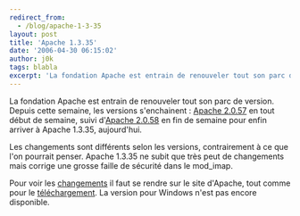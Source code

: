 ```yaml
---
redirect_from:
  - /blog/apache-1-3-35
layout: post
title: 'Apache 1.3.35'
date: '2006-04-30 06:15:02'
author: j0k
tags: blabla
excerpt: 'La fondation Apache est entrain de renouveler tout son parc de version.   Depuis cette semaine, les versions s''enchainent : [Apache 2.0.57](http://www.j0k3r.net/news-apache-2-0-57-1250.html) en tout début de semaine, suivi d''[Apache 2.0.58](http://www.j0k3r.net/news-apache-2-0-58-1258.html) en fin de semaine pour enfin arriver à Apache 1.3.35,      ...'
---
```


La fondation Apache est entrain de renouveler tout son parc de version.   Depuis cette semaine, les versions s'enchainent : [Apache 2.0.57](http://www.j0k3r.net/news-apache-2-0-57-1250.html) en tout début de semaine, suivi d'[Apache 2.0.58](http://www.j0k3r.net/news-apache-2-0-58-1258.html) en fin de semaine pour enfin arriver à Apache 1.3.35, aujourd'hui.

Les changements sont différents selon les versions, contrairement à ce que l'on pourrait penser. Apache 1.3.35 ne subit que très peut de changements mais corrige une grosse faille de sécurité dans le mod_imap.

Pour voir les [changements](http://www.apache.org/dist/httpd/Announcement1.3.html) il faut se rendre sur le site d'Apache, tout comme pour le [téléchargement](http://www.apache.org/dist/httpd/). La version pour Windows n'est pas encore disponible.
